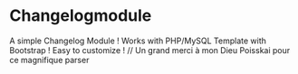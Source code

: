 Changelogmodule
===============

A simple Changelog Module !
Works with PHP/MySQL
Template with Bootstrap !
Easy to customize !
// Un grand merci à mon Dieu Poisskai pour ce magnifique parser
